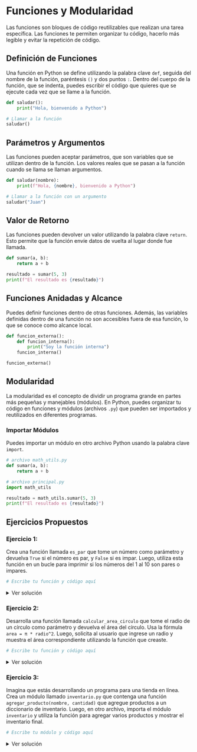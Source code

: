 # Funciones y Modularidad

Las funciones son bloques de código reutilizables que realizan una tarea específica. Las funciones te permiten organizar tu código, hacerlo más legible y evitar la repetición de código.

## Definición de Funciones
Una función en Python se define utilizando la palabra clave `def`, seguida del nombre de la función, paréntesis `()` y dos puntos `:`. Dentro del cuerpo de la función, que se indenta, puedes escribir el código que quieres que se ejecute cada vez que se llame a la función.

```python
def saludar():
    print("Hola, bienvenido a Python")

# Llamar a la función
saludar()
```

## Parámetros y Argumentos
Las funciones pueden aceptar parámetros, que son variables que se utilizan dentro de la función. Los valores reales que se pasan a la función cuando se llama se llaman argumentos.

```python
def saludar(nombre):
    print(f"Hola, {nombre}, bienvenido a Python")

# Llamar a la función con un argumento
saludar("Juan")
```

## Valor de Retorno
Las funciones pueden devolver un valor utilizando la palabra clave `return`. Esto permite que la función envíe datos de vuelta al lugar donde fue llamada.

```python
def sumar(a, b):
    return a + b

resultado = sumar(5, 3)
print(f"El resultado es {resultado}")
```

## Funciones Anidadas y Alcance
Puedes definir funciones dentro de otras funciones. Además, las variables definidas dentro de una función no son accesibles fuera de esa función, lo que se conoce como alcance local.

```python
def funcion_externa():
    def funcion_interna():
        print("Soy la función interna")
    funcion_interna()

funcion_externa()
```

## Modularidad
La modularidad es el concepto de dividir un programa grande en partes más pequeñas y manejables (módulos). En Python, puedes organizar tu código en funciones y módulos (archivos `.py`) que pueden ser importados y reutilizados en diferentes programas.

### Importar Módulos
Puedes importar un módulo en otro archivo Python usando la palabra clave `import`.

```python
# archivo math_utils.py
def sumar(a, b):
    return a + b
```

```python
# archivo principal.py
import math_utils

resultado = math_utils.sumar(5, 3)
print(f"El resultado es {resultado}")
```

## Ejercicios Propuestos

### **Ejercicio 1**:

Crea una función llamada `es_par` que tome un número como parámetro y devuelva `True` si el número es par, y `False` si es impar. Luego, utiliza esta función en un bucle para imprimir si los números del 1 al 10 son pares o impares.

```python
# Escribe tu función y código aquí
```

<details> <summary>Ver solución</summary>
```python
No disponible.
```
</details>

### **Ejercicio 2**:

Desarrolla una función llamada `calcular_area_circulo` que tome el radio de un círculo como parámetro y devuelva el área del círculo. Usa la fórmula `area = π * radio^2`. Luego, solicita al usuario que ingrese un radio y muestra el área correspondiente utilizando la función que creaste.

```python
# Escribe tu función y código aquí
```

<details> <summary>Ver solución</summary>
```python
No disponible.
```
</details>

### **Ejercicio 3**:

Imagina que estás desarrollando un programa para una tienda en línea. Crea un módulo llamado `inventario.py` que contenga una función `agregar_producto(nombre, cantidad)` que agregue productos a un diccionario de inventario. Luego, en otro archivo, importa el módulo `inventario` y utiliza la función para agregar varios productos y mostrar el inventario final.

```python
# Escribe tu módulo y código aquí
```

<details> <summary>Ver solución</summary>
```python
No disponible.
```
</details>